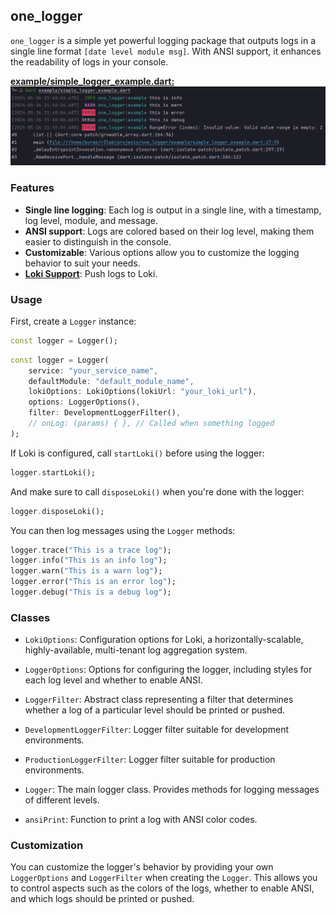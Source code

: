 ## one_logger
`one_logger` is a simple yet powerful logging package that outputs logs in a single line format `[date level module msg]`. With ANSI support, it enhances the readability of logs in your console.

**[example/simple_logger_example.dart:](https://github.com/buraktabn/one_logger/blob/main/example/simple_logger_example.dart)**
![Output from examples/simple_logger_example.dart](https://github.com/buraktabn/one_logger/blob/main/images/simple_logger_example.png?raw=true "Example output")

### Features
- **Single line logging**: Each log is output in a single line, with a timestamp, log level, module, and message.
- **ANSI support**: Logs are colored based on their log level, making them easier to distinguish in the console.
- **Customizable**: Various options allow you to customize the logging behavior to suit your needs.
- **[Loki Support](https://grafana.com/oss/loki/)**: Push logs to Loki.

### Usage
First, create a `Logger` instance:

```dart
const logger = Logger();
```
```dart
const logger = Logger(
    service: "your_service_name",
    defaultModule: "default_module_name",
    lokiOptions: LokiOptions(lokiUrl: "your_loki_url"),
    options: LoggerOptions(),
    filter: DevelopmentLoggerFilter(),
    // onLog: (params) { }, // Called when something logged
);
```
If Loki is configured, call `startLoki()` before using the logger:

```dart
logger.startLoki();
```
And make sure to call `disposeLoki()` when you're done with the logger:

```dart
logger.disposeLoki();
```

You can then log messages using the `Logger` methods:

```dart
logger.trace("This is a trace log");
logger.info("This is an info log");
logger.warn("This is a warn log");
logger.error("This is an error log");
logger.debug("This is a debug log");
```

### Classes
- `LokiOptions`: Configuration options for Loki, a horizontally-scalable, highly-available, multi-tenant log aggregation system.

- `LoggerOptions`: Options for configuring the logger, including styles for each log level and whether to enable ANSI.

- `LoggerFilter`: Abstract class representing a filter that determines whether a log of a particular level should be printed or pushed.

- `DevelopmentLoggerFilter`: Logger filter suitable for development environments.

- `ProductionLoggerFilter`: Logger filter suitable for production environments.

- `Logger`: The main logger class. Provides methods for logging messages of different levels.

- `ansiPrint`: Function to print a log with ANSI color codes.

### Customization
You can customize the logger's behavior by providing your own `LoggerOptions` and `LoggerFilter` when creating the `Logger`. This allows you to control aspects such as the colors of the logs, whether to enable ANSI, and which logs should be printed or pushed.